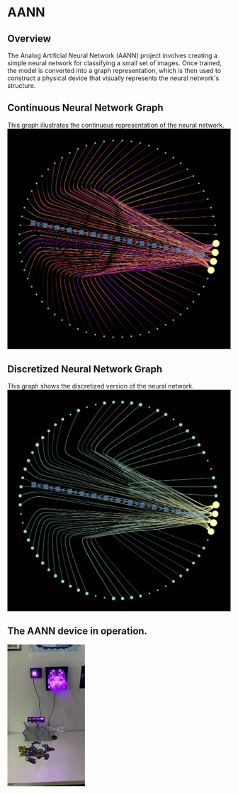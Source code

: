 # AANN

## Overview
The Analog Artificial Neural Network (AANN) project involves creating a simple neural network for classifying a small set of images. Once trained, the model is converted into a graph representation, which is then used to construct a physical device that visually represents the neural network's structure.

## Continuous Neural Network Graph

This graph illustrates the continuous representation of the neural network.
![](assets/continuous-graph-mini.png)

## Discretized Neural Network Graph
This graph shows the discretized version of the neural network.
![](assets/discretized-graph-mini.png)

## The AANN device in operation.
![](assets/aann.gif)

